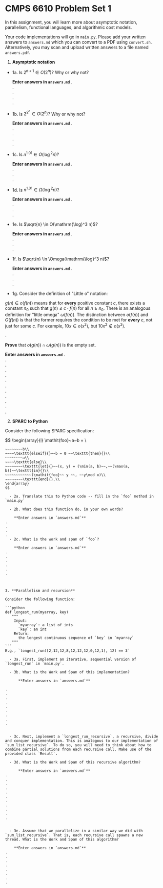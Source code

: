 # CMPS 6610 Problem Set 1

In this assignment, you will learn more about asymptotic notation, parallelism, functional languages, and algorithmic cost models. 

Your code implementations will go in `main.py`.
Please add your written answers to `answers.md` which you can convert
to a PDF using `convert.sh`. Alternatively, you may scan and upload written answers
to a file named `answers.pdf`. 
  
1. **Asymptotic notation**

  - 1a. Is $2^{n+1} \in O(2^n)$? Why or why not? 

      **Enter answers in `answers.md`**
.  
.  
.  
.  
. 
  - 1b. Is $2^{2^n} \in O(2^n)$? Why or why not?    

      **Enter answers in `answers.md`**
.  
.  
.  
.  
.  
  - 1c. Is $n^{1.01} \in O(\mathrm{\log}^2 n)$?   

      **Enter answers in `answers.md`** 
.  
.  
.  
.  

  - 1d. Is $n^{1.01} \in \Omega(\mathrm{\log}^2 n)$?  

      **Enter answers in `answers.md`**
.  
.  
.  
.  
  - 1e. Is $\sqrt{n} \in O(\mathrm{\log}^3 n)$?  

      **Enter answers in `answers.md`**
.  
.  
.  
.  
  - 1f. Is $\sqrt{n} \in \Omega(\mathrm{\log}^3 n)$? 

      **Enter answers in `answers.md`** 
.  
.  
.  
.  

  - 1g. Consider the definition of "Little o" notation:
  
$g(n) \in o(f(n))$ means that for **every** positive constant $c$, there exists a constant $n_0$ such that $g(n) \le c \cdot f(n)$ for all $n \ge n_0$. There is an analogous definition for "little omega" $\omega(f(n))$. The distinction between $o(f(n))$ and $O(f(n))$ is that the former requires the condition to be met for **every** $c$, not just for some $c$. For example, $10x \in o(x^2)$, but $10x^2 \notin o(x^2)$.  

.  

**Prove** that $o(g(n)) \cap \omega(g(n))$ is the empty set.  

  **Enter answers in `answers.md`**
.  
.  
.  
.  
.  
.  
.  
.  
.  
.  
.  
.  



2. **SPARC to Python**

Consider the following SPARC specification:  

$$
\begin{array}{l}
\mathit{foo}~a~b =   \\
~~~~\texttt{if}{}~~a = 0 ~~\texttt{then}{}\\
~~~~~~~~b\\   
~~~~\texttt{elseif}{}~~b = 0 ~~\texttt{then}{}\\
~~~~~~~~a\\   
~~~~\texttt{else}\\
~~~~~~~~\texttt{let}{}~~(x, y) = (\min(a, b)~~,~~(\max(a, b))~~\texttt{in}{}\\  
~~~~~~~~~~~~(\mathit{foo}~~ y ~~, ~~y\mod x)\\  
~~~~~~~~\texttt{end}{}.\\
\end{array}
$$ 

  - 2a. Translate this to Python code -- fill in the `foo` method in `main.py`  

  - 2b. What does this function do, in your own words?  

    **Enter answers in `answers.md`**
.  
.  
.  
.  
  - 2c. What is the work and span of `foo`?  

    **Enter answers in `answers.md`**
.  
.  
.  
.  
.  
.  
  


3. **Parallelism and recursion**

Consider the following function:  

```python
def longest_run(myarray, key)
   """
    Input:
      `myarray`: a list of ints
      `key`: an int
    Return:
      the longest continuous sequence of `key` in `myarray`
   """
```
E.g., `longest_run([2,12,12,8,12,12,12,0,12,1], 12) == 3`  
 
  - 3a. First, implement an iterative, sequential version of `longest_run` in `main.py`.  

  - 3b. What is the Work and Span of this implementation?  

      **Enter answers in `answers.md`**

.  
.  
.  
.  
.  
.  
.  
.  
.  


  - 3c. Next, implement a `longest_run_recursive`, a recursive, divide and conquer implementation. This is analogous to our implementation of `sum_list_recursive`. To do so, you will need to think about how to combine partial solutions from each recursive call. Make use of the provided class `Result`.   

  - 3d. What is the Work and Span of this recursive algorithm?  

      **Enter answers in `answers.md`**
.  
.  
.  
.  
.  
.  
.  
.  
.  
.  
.  


  - 3e. Assume that we parallelize in a similar way we did with `sum_list_recursive`. That is, each recursive call spawns a new thread. What is the Work and Span of this algorithm?  

    **Enter answers in `answers.md`**
.  
.  
.  
.  
.  
.  
.  
.  


